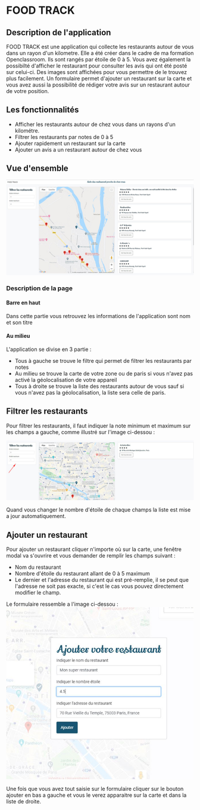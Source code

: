 # FOOD TRACK

## Description de l'application
FOOD TRACK est une application qui collecte les restaurants autour de vous dans un rayon d'un kilometre. Elle a été créer dans le cadre de ma formation Openclassroom. Ils sont rangés par étoile de 0 à 5. Vous avez également la possibilté d'afficher le restaurant pour consulter les avis qui ont été posté sur celui-ci. Des images sont affichées pour vous permettre de le trouvez plus facilement. Un formulaire permet d'ajouter un restaurant sur la carte et vous avez aussi la possibilité de rédiger votre avis sur un restaurant autour de votre position.

## Les fonctionnalités
* Afficher les restaurants autour de chez vous dans un rayons d'un kilométre.
* Filtrer les restaurants par notes de 0 à 5
* Ajouter rapidement un restaurant sur la carte
* Ajouter un avis a un restaurant autour de chez vous

## Vue d'ensemble
![vue d'ensemble](docs/img/ensemble.jpg)

### Description de la page

#### Barre en haut
Dans cette partie vous retrouvez les informations de l'application sont nom et son titre

#### Au milieu
L'application se divise en 3 partie :
- Tous à gauche se trouve le filtre qui permet de filtrer les restaurants par notes
- Au milieu se trouve la carte de votre zone ou de paris si vous n'avez pas activé la géolocalisation de votre appareil
- Tous à droite se trouve la liste des restaurants autour de vous sauf si vous n'avez pas la géolocalisation, la liste sera celle de paris.

## Filtrer les restaurants

Pour filtrer les restaurants, il faut indiquer la note minimum et maximum sur les champs a gauche, comme illustré sur l'image ci-dessou :

![Filtrer restaurant](docs/img/filtre.jpg)

Quand vous changer le nombre d'étoile de chaque champs la liste est mise a jour automatiquement.

## Ajouter un restaurant

Pour ajouter un restaurant cliquer n'importe où sur la carte, une fenêtre modal va s'ouvrire et vous demander de remplir les champs suivant :

* Nom du restaurant
* Nombre d'étoile du restaurant allant de 0 à 5 maximum
* Le dernier et l'adresse du restaurant qui est pré-remplie, il se peut que l'adresse ne soit pas exacte, si c'est le cas vous pouvez directement modifier le champ.

Le formulaire ressemble a l'image ci-dessou :
![Form Add Restaurant](docs/img/form_add_restaurant.jpg)

Une fois que vous avez tout saisie sur le formulaire cliquer sur le bouton ajouter en bas a gauche et vous le verez apparaitre sur la carte et dans la liste de droite.


